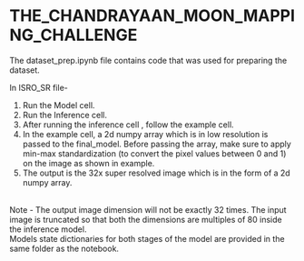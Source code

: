 # THE_CHANDRAYAAN_MOON_MAPPING_CHALLENGE

The dataset_prep.ipynb file contains code that was used for preparing the dataset.

In ISRO_SR file-
1. Run the Model cell. </br>
2. Run the Inference cell. </br>
3. After running the inference cell , follow the example cell. </br>
4. In the example cell, a 2d numpy array which is in low resolution is passed to the final_model. Before passing the array, make sure to apply min-max standardization (to convert the pixel values between 0 and 1) on the image as shown in example. </br>
5. The output is the 32x super resolved image which is in the form of a 2d numpy array. </br>
</br>
Note - The output image dimension will not be exactly 32 times. The input image is truncated so that both the dimensions are multiples of 80 inside the inference model.
</br>
Models state dictionaries for both stages of the model are provided in the same folder as the notebook.
